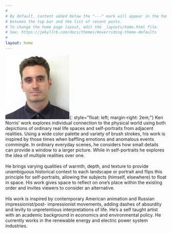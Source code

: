 ```yaml
---
#
# By default, content added below the "---" mark will appear in the home page
# between the top bar and the list of recent posts.
# To change the home page layout, edit the _layouts/home.html file.
# See: https://jekyllrb.com/docs/themes/#overriding-theme-defaults
#
layout: home
---
```

<img src="/assets/ken_norris_300x300.jpg" alt="/assets/ken_norris_300x300.jpg" width="200"/>{: style="float: left; margin-right: 2em;"}
Ken Norris’ work explores individual connection to the physical world using both depictions of
ordinary real life spaces and self-portraits from adjacent realities. Using a wide color palette and
variety of brush strokes, his work is inspired by those times when baffling emotions and
anomalous events commingle. In ordinary everyday scenes, he considers how small details can
provide a window to a larger picture. While in self-portraits he explores the idea of multiple
realities over one.  
\
He brings varying qualities of warmth, depth, and texture to provide unambiguous historical
context to each landscape or portrait and flips this principle for self-portraits, allowing the
subjects (himself, elsewhere) to float in space. His work gives space to reflect on one’s place
within the existing order and invites viewers to consider an alternative.  
\
His work is inspired by contemporary American animation and Russian impressionist/post-
impressionist movements, adding dashes of absurdity and levity to unpretentious interpretations
of life. He’s a self taught artist with an academic background in economics and environmental
policy. He currently works in the renewable energy and electric power system industries.
